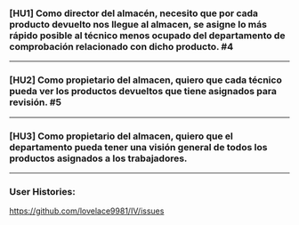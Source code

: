 ### [HU1] Como director del almacén, necesito que por cada producto devuelto nos llegue al almacen, se asigne lo más rápido posible al técnico menos ocupado del departamento de comprobación relacionado con dicho producto. #4 

---

###  [HU2] Como propietario del almacen, quiero que cada técnico pueda ver los productos devueltos que tiene asignados para revisión. #5 

---

### [HU3] Como propietario del almacen, quiero que el departamento pueda tener una visión general de todos los productos asignados a los trabajadores.

--- 

### User Histories: 

https://github.com/lovelace9981/IV/issues
